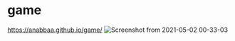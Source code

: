 # game
https://anabbaa.github.io/game/
![Screenshot from 2021-05-02 00-33-03](https://user-images.githubusercontent.com/75792585/116796824-d4d3a080-aadf-11eb-8c79-ed23fc4967d1.png)

